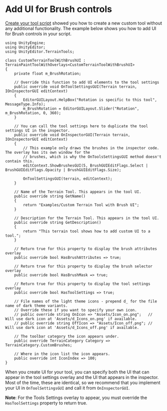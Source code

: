 # Add UI for Brush controls

[Create your tool script](create-tool-script.md) showed you how to create a new custom tool without any additional functionality. The example below shows you how to add UI for Brush controls in your script.

```
using UnityEngine;
using UnityEditor;
using UnityEditor.TerrainTools;

class CustomTerrainToolWithBrushUI : TerrainPaintToolWithOverlays<CustomTerrainToolWithBrushUI>
{
    private float m_BrushRotation;

    // Override this function to add UI elements to the tool settings
    public override void OnToolSettingsGUI(Terrain terrain, IOnInspectorGUI editContext)
    {
        EditorGUILayout.HelpBox("Rotation is specific to this tool", MessageType.Info);
        m_BrushRotation = EditorGUILayout.Slider("Rotation", m_BrushRotation, 0, 360);
    }

    // You can call the tool settings here to duplicate the tool settings UI in the inspector.
    public override void OnInspectorGUI(Terrain terrain, IOnInspectorGUI editContext)
    {
        // This example only draws the brushes in the inspector code. The overlay has its own window for the
        // brushes, which is why the OnToolsSettingsGUI method doesn't contain this.
        editContext.ShowBrushesGUI(5, BrushGUIEditFlags.Select | BrushGUIEditFlags.Opacity | BrushGUIEditFlags.Size);

        OnToolSettingsGUI(terrain, editContext);
    }

    // Name of the Terrain Tool. This appears in the tool UI.
    public override string GetName()
    {
        return "Examples/Custom Terrain Tool with Brush UI";
    }

    // Description for the Terrain Tool. This appears in the tool UI.
    public override string GetDescription()
    {
        return "This terrain tool shows how to add custom UI to a tool.";
    }

    // Return true for this property to display the brush attributes overlay
    public override bool HasBrushAttributes => true;

    // Return true for this property to display the brush selector overlay
    public override bool HasBrushMask => true;

    // Return true for this property to display the tool settings overlay
    public override bool HasToolSettings => true;

    // File names of the light theme icons - prepend d_ for the file name of dark theme variants.
    // Override these if you want to specify your own icon.
    // public override string OnIcon => "Assets/Icon_on.png";   // Will use dark icon at 'Assets/d_Icons_on.png' if available.
    // public override string OffIcon => "Assets/Icon_off.png"; // Will use dark icon at 'Assets/d_Icons_off.png' if available.

    // The toolbar category the icon appears under.
    public override TerrainCategory Category => TerrainCategory.CustomBrushes;

    // Where in the icon list the icon appears.
    public override int IconIndex => 100;
}
```

When you create UI for your tool, you can specify both the UI that can appear in the tool settings overlay and the UI that appears in the inspector. Most of the time, these are identical, so we recommend that you implement your UI in `OnToolSettingsGUI` and call it from `OnInspectorGUI`.

**Note**: For the Tools Settings overlay to appear, you must override the `HasToolSettings` property to return true.

